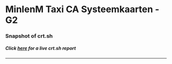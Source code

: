 # MinIenM Taxi CA Systeemkaarten - G2
### Snapshot of crt.sh
##### Click [here](https://crt.sh/?q=7415FC604086B4E9A7DBCF8B44AB9A478D337F506477E3D48880D4432810DD6B) for a live crt.sh report

---
